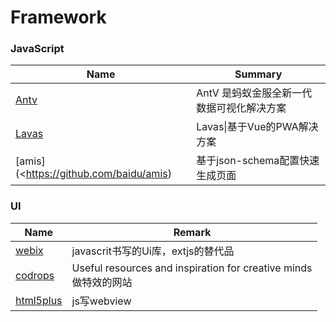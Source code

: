 

# Framework

### JavaScript

| Name                                             | Summary                                   |
| ------------------------------------------------ | ----------------------------------------- |
| [Antv](https://antv.alipay.com/zh-cn/index.html) | AntV 是蚂蚁金服全新一代数据可视化解决方案 |
| [Lavas](https://lavas.baidu.com/)                | Lavas\|基于Vue的PWA解决方案               |
| [amis](<https://github.com/baidu/amis)           | 基于json-schema配置快速生成页面           |

### UI

| Name                                     | Remark                                                       |
| ---------------------------------------- | ------------------------------------------------------------ |
| [webix](https://webix.com/)              | javascrit书写的Ui库，extjs的替代品                           |
| [codrops](https://tympanus.net/codrops/) | Useful resources and inspiration for creative minds<br />做特效的网站 |
| [html5plus](https://www.html5plus.org/)  | js写webview                                                  |

